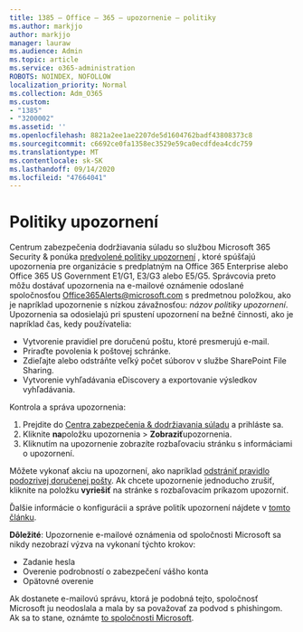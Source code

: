 ```yaml
---
title: 1385 – Office – 365 – upozornenie – politiky
ms.author: markjjo
author: markjjo
manager: lauraw
ms.audience: Admin
ms.topic: article
ms.service: o365-administration
ROBOTS: NOINDEX, NOFOLLOW
localization_priority: Normal
ms.collection: Adm_O365
ms.custom:
- "1385"
- "3200002"
ms.assetid: ''
ms.openlocfilehash: 8821a2ee1ae2207de5d1604762badf43808373c8
ms.sourcegitcommit: c6692ce0fa1358ec3529e59ca0ecdfdea4cdc759
ms.translationtype: MT
ms.contentlocale: sk-SK
ms.lasthandoff: 09/14/2020
ms.locfileid: "47664041"
---
```

# <a name="alert-policies"></a>Politiky upozornení

Centrum zabezpečenia dodržiavania súladu so službou Microsoft 365 Security & ponúka [predvolené politiky upozornení](https://docs.microsoft.com/microsoft-365/compliance/alert-policies#default-alert-policies) , ktoré spúšťajú upozornenia pre organizácie s predplatným na Office 365 Enterprise alebo Office 365 US Government E1/G1, E3/G3 alebo E5/G5. Správcovia preto môžu dostávať upozornenia na e-mailové oznámenie odoslané spoločnosťou Office365Alerts@microsoft.com s predmetnou položkou, ako je napríklad upozornenie s nízkou závažnosťou: *názov politiky upozornení*. Upozornenia sa odosielajú pri spustení upozornení na bežné činnosti, ako je napríklad čas, kedy používatelia:

- Vytvorenie pravidiel pre doručenú poštu, ktoré presmerujú e-mail.
- Priraďte povolenia k poštovej schránke.
- Zdieľajte alebo odstráňte veľký počet súborov v službe SharePoint File Sharing.
- Vytvorenie vyhľadávania eDiscovery a exportovanie výsledkov vyhľadávania.

Kontrola a správa upozornenia:

1. Prejdite do [Centra zabezpečenia & dodržiavania súladu](https://protection.office.com) a prihláste sa.
2. Kliknite **na**položku upozornenia  >  **Zobraziť**upozornenia.
3. Kliknutím na upozornenie zobrazíte rozbaľovaciu stránku s informáciami o upozornení.

Môžete vykonať akciu na upozornení, ako napríklad [odstrániť pravidlo podozrivej doručenej pošty](https://docs.microsoft.com/microsoft-365/security/office-365-security/responding-to-a-compromised-email-account). Ak chcete upozornenie jednoducho zrušiť, kliknite na položku **vyriešiť** na stránke s rozbaľovacím príkazom upozorniť.

Ďalšie informácie o konfigurácii a správe politík upozornení nájdete v  [tomto článku](https://docs.microsoft.com/microsoft-365/compliance/alert-policies).

**Dôležité**: Upozornenie e-mailové oznámenia od spoločnosti Microsoft sa nikdy nezobrazí výzva na vykonaní týchto krokov:

- Zadanie hesla
- Overenie podrobností o zabezpečení vášho konta
- Opätovné overenie

Ak dostanete e-mailovú správu, ktorá je podobná tejto, spoločnosť Microsoft ju neodoslala a mala by sa považovať za podvod s phishingom. Ak sa to stane, oznámte [to spoločnosti Microsoft](https://docs.microsoft.com/microsoft-365/security/office-365-security/report-junk-email-and-phishing-scams-in-outlook-on-the-web-eop).